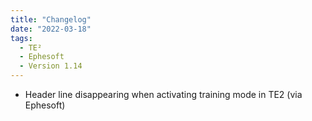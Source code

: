 ```yaml
---
title: "Changelog"
date: "2022-03-18"
tags:
  - TE²
  - Ephesoft
  - Version 1.14
---
```



- Header line disappearing when activating training mode in TE2 (via Ephesoft)